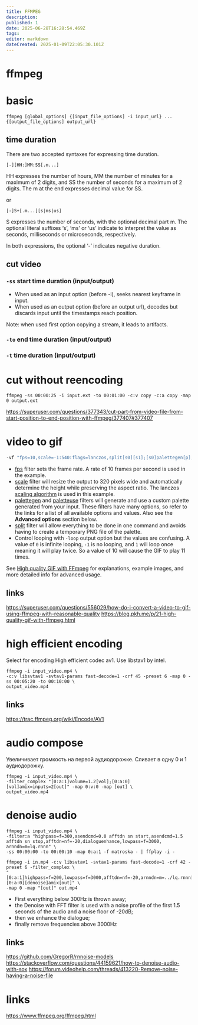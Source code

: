 ```yaml
---
title: FFMPEG
description: 
published: 1
date: 2025-06-28T16:28:54.469Z
tags: 
editor: markdown
dateCreated: 2025-01-09T22:05:30.101Z
---
```


# ffmpeg

# basic

```shell
ffmpeg [global_options] {[input_file_options] -i input_url} ... {[output_file_options] output_url}
```

## time duration

There are two accepted syntaxes for expressing time duration. 

```
[-][HH:]MM:SS[.m...]
```

HH expresses the number of hours, MM the number of minutes for a maximum of 2 digits, and SS the number of seconds for a maximum of 2 digits. The m at the end expresses decimal value for SS.

or

```
[-]S+[.m...][s|ms|us]
```

S expresses the number of seconds, with the optional decimal part m. The optional literal suffixes ‘s’, ‘ms’ or ‘us’ indicate to interpret the value as seconds, milliseconds or microseconds, respectively.

In both expressions, the optional ‘-’ indicates negative duration. 

## cut video

### `-ss` start time duration (input/output)

- When used as an input option (before -i), seeks nearest keyframe in input.
- When used as an output option (before an output url), decodes but discards input until the timestamps reach position.

Note: when used first option copying a stream, it leads to artifacts.

### `-to` end time duration (input/output)

### `-t` time duration (input/output)

# cut without reencoding

```shell
ffmpeg -ss 00:00:25 -i input.ext -to 00:01:00 -c:v copy -c:a copy -map 0 output.ext
```

https://superuser.com/questions/377343/cut-part-from-video-file-from-start-position-to-end-position-with-ffmpeg/377407#377407

# video to gif

```bash
-vf "fps=10,scale=-1:540:flags=lanczos,split[s0][s1];[s0]palettegen[p];[s1][p]paletteuse" -loop 0
```

* [fps](https://ffmpeg.org/ffmpeg-filters.html#fps) filter sets the frame rate. A rate of 10 frames per second is used in the example.
* [scale](https://ffmpeg.org/ffmpeg-filters.html#scale) filter will resize the output to 320 pixels wide and automatically determine the height while preserving the aspect ratio. The lanczos [scaling algorithm](https://ffmpeg.org/ffmpeg-scaler.html) is used in this example.
* [palettegen](https://ffmpeg.org/ffmpeg-filters.html#palettegen) and [paletteuse](https://ffmpeg.org/ffmpeg-filters.html#paletteuse) filters will generate and use a custom palette generated from your input. These filters have many options, so refer to the links for a list of all available options and values. Also see the **Advanced options** section below.
* [split](https://ffmpeg.org/ffmpeg-filters.html#split_002c-asplit) filter will allow everything to be done in one command and avoids having to create a temporary PNG file of the palette.
* Control looping with `-loop` output option but the values are confusing. A value of `0` is infinite looping, `-1` is no looping, and `1` will loop once meaning it will play twice. So a value of 10 will cause the GIF to play 11 times.

See [High quality GIF with FFmpeg](http://blog.pkh.me/p/21-high-quality-gif-with-ffmpeg.html) for explanations, example images, and more detailed info for advanced usage.

## links

https://superuser.com/questions/556029/how-do-i-convert-a-video-to-gif-using-ffmpeg-with-reasonable-quality
https://blog.pkh.me/p/21-high-quality-gif-with-ffmpeg.html

# high efficient encoding

Select for encoding High efficient codec av1. Use libstav1 by intel.

```shell
ffmpeg -i input_video.mp4 \
-c:v libsvtav1 -svtav1-params fast-decode=1 -crf 45 -preset 6 -map 0 -ss 00:05:20 -to 00:10:00 \
output_video.mp4
```

## links

https://trac.ffmpeg.org/wiki/Encode/AV1

# audio compose

Увеличивает громкость на первой аудиодорожке. Сливает в одну 0 и 1 аудиодорожку.

```shell
ffmpeg -i input_video.mp4 \
-filter_complex "[0:a:1]volume=1.2[vol];[0:a:0][vol]amix=inputs=2[out]" -map 0:v:0 -map [out] \
output_video.mp4
```

# denoise audio

```shell
ffmpeg -i input_video.mp4 \
-filter:a "highpass=f=300,asendcmd=0.0 afftdn sn start,asendcmd=1.5 afftdn sn stop,afftdn=nf=-20,dialoguenhance,lowpass=f=3000, arnndn=m=lq.rnnn" \
-ss 00:00:00 -to 00:00:10 -map 0:a:1 -f matroska - | ffplay -i -
```

```shell
ffmpeg -i in.mp4 -c:v libsvtav1 -svtav1-params fast-decode=1 -crf 42 -preset 6 -filter_complex \
"[0:a:1]highpass=f=200,lowpass=f=3000,afftdn=nf=-20,arnndn=m=../lq.rnnn[denoise];[0:a:0][denoise]amix[out]" \
-map 0 -map "[out]" out.mp4
```


- First everything below 300Hz is thrown away;
- the Denoise with FFT filter is used with a noise profile of the first 1.5 seconds of the audio and a noise floor of -20dB;
- then we enhance the dialogue;
- finally remove frequencies above 3000Hz


## links

https://github.com/GregorR/rnnoise-models
https://stackoverflow.com/questions/44159621/how-to-denoise-audio-with-sox
https://forum.videohelp.com/threads/413220-Remove-noise-having-a-noise-file

# links

https://www.ffmpeg.org/ffmpeg.html